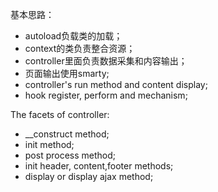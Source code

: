 基本思路：

- autoload负载类的加载；
- context的类负责整合资源；
- controller里面负责数据采集和内容输出；
- 页面输出使用smarty;
- controller's run method and content display;
- hook register, perform and mechanism;



The facets of controller:

- __construct method;
- init method;
- post process method;
- init header, content,footer methods;
- display or display ajax method;
